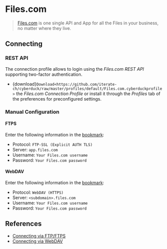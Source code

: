 Files.com
====

> [Files.com](https://www.files.com/) is one single API and App for all the Files in your business, no matter where they live.

## Connecting

### REST API

The connection profile allows to login using the *Files.com REST API* supporting two-factor authentication.

- {download}`Download<https://github.com/iterate-ch/cyberduck/raw/master/profiles/default/Files.com.cyberduckprofile>` the *Files.com Connection Profile* or install it through the *Profiles* tab of the preferences for preconfigured settings.

### Manual Configuration

#### FTPS

Enter the following information in the [bookmark](../cyberduck/bookmarks.md):

- Protocol: `FTP-SSL (Explicit AUTH TLS)`
- Server: `app.files.com`
- Username: `Your Files.com username`
- Password: `Your Files.com password`

#### WebDAV

Enter the following information in the [bookmark](../cyberduck/bookmarks.md):

- Protocol: `WebDAV (HTTPS)`
- Server: `<subdomain>.files.com`
- Username: `Your Files.com username`
- Password: `Your Files.com password`

## References

- [Connecting via FTP/FTPS](https://www.files.com/docs/integrations/ftp-ftps)
- [Connecting via WebDAV](https://www.files.com/docs/integrations/webdav)